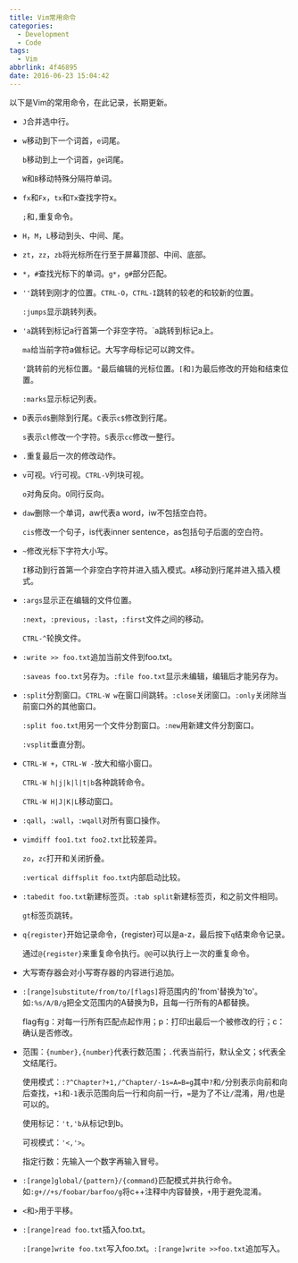 ```yaml
---
title: Vim常用命令
categories:
  - Development
  - Code
tags:
  - Vim
abbrlink: 4f46895
date: 2016-06-23 15:04:42
---
```



以下是Vim的常用命令，在此记录，长期更新。

- `J`合并选中行。

-  `w`移动到下一个词首，`e`词尾。

    `b`移动到上一个词首，`ge`词尾。

    `W`和`B`移动特殊分隔符单词。

- `fx`和`Fx`，`tx`和`Tx`查找字符x。

   `;`和`,`重复命令。

- `H`，`M`，`L`移动到头、中间、尾。

<!-- more -->

- `zt`，`zz`，`zb`将光标所在行至于屏幕顶部、中间、底部。

- `*`，`#`查找光标下的单词。`g*`，`g#`部分匹配。

- `''`跳转到刚才的位置。`CTRL-O`，`CTRL-I`跳转的较老的和较新的位置。

   `:jumps`显示跳转列表。

- `'a`跳转到标记a行首第一个非空字符。\`a跳转到标记a上。

   `ma`给当前字符a做标记。大写字母标记可以跨文件。

    `'`跳转前的光标位置。`"`最后编辑的光标位置。`[`和`]`为最后修改的开始和结束位置。

    `:marks`显示标记列表。

- `D`表示`d$`删除到行尾。`C`表示`c$`修改到行尾。

    `s`表示`cl`修改一个字符。`S`表示`cc`修改一整行。

- `.`重复最后一次的修改动作。

- `v`可视。`V`行可视。`CTRL-V`列块可视。

    `o`对角反向。`O`同行反向。

- `daw`删除一个单词，aw代表a word，iw不包括空白符。

    `cis`修改一个句子，is代表inner sentence，as包括句子后面的空白符。

- `~`修改光标下字符大小写。

    `I`移动到行首第一个非空白字符并进入插入模式。`A`移动到行尾并进入插入模式。

- `:args`显示正在编辑的文件位置。

    `:next`，`:previous`，`:last`，`:first`文件之间的移动。

    `CTRL-^`轮换文件。

- `:write >> foo.txt`追加当前文件到foo.txt。

    `:saveas foo.txt`另存为。`:file foo.txt`显示未编辑，编辑后才能另存为。

- `:split`分割窗口。`CTRL-W w`在窗口间跳转。`:close`关闭窗口。`:only`关闭除当前窗口外的其他窗口。

    `:split foo.txt`用另一个文件分割窗口。`:new`用新建文件分割窗口。

    `:vsplit`垂直分割。

- `CTRL-W +`，`CTRL-W -`放大和缩小窗口。

    `CTRL-W h|j|k|l|t|b`各种跳转命令。

    `CTRL-W H|J|K|L`移动窗口。

- `:qall`，`:wall`，`:wqall`对所有窗口操作。

- `vimdiff foo1.txt foo2.txt`比较差异。

    `zo`，`zc`打开和关闭折叠。

    `:vertical diffsplit foo.txt`内部启动比较。

- `:tabedit foo.txt`新建标签页。`:tab split`新建标签页，和之前文件相同。

    `gt`标签页跳转。

- `q{register}`开始记录命令，{register}可以是a-z，最后按下`q`结束命令记录。

   通过`@{register}`来重复命令执行。`@@`可以执行上一次的重复命令。

- 大写寄存器会对小写寄存器的内容进行追加。

- `:[range]substitute/from/to/[flags]`将范围内的'from'替换为'to'。如`:%s/A/B/g`把全文范围内的A替换为B，且每一行所有的A都替换。

    flag有g：对每一行所有匹配点起作用；p：打印出最后一个被修改的行；c：确认是否修改。

- 范围：`{number},{number}`代表行数范围；`.`代表当前行，默认全文；`$`代表全文结尾行。

    使用模式：`:?^Chapter?+1,/^Chapter/-1s=A=B=g`其中`?`和`/`分别表示向前和向后查找，`+1`和`-1`表示范围向后一行和向前一行，`=`是为了不让`/`混淆，用`/`也是可以的。

    使用标记：`'t,'b`从标记t到b。

    可视模式：`'<,'>`。

    指定行数：先输入一个数字再输入冒号。

- `:[range]global/{pattern}/{command}`匹配模式并执行命令。如`:g+//+s/foobar/barfoo/g`将c++注释中内容替换，`+`用于避免混淆。

- `<`和`>`用于平移。

- `:[range]read foo.txt`插入foo.txt。

    `:[range]write foo.txt`写入foo.txt。`:[range]write >>foo.txt`追加写入。
